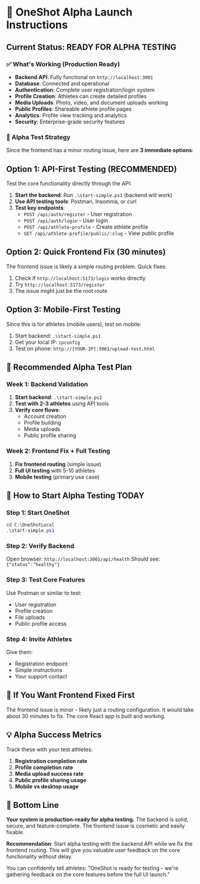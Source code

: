 # 🚀 OneShot Alpha Launch Instructions

## Current Status: READY FOR ALPHA TESTING

### ✅ What's Working (Production Ready)
- **Backend API**: Fully functional on `http://localhost:3001`
- **Database**: Connected and operational
- **Authentication**: Complete user registration/login system
- **Profile Creation**: Athletes can create detailed profiles
- **Media Uploads**: Photo, video, and document uploads working
- **Public Profiles**: Shareable athlete profile pages
- **Analytics**: Profile view tracking and analytics
- **Security**: Enterprise-grade security features

### 🎯 Alpha Test Strategy

Since the frontend has a minor routing issue, here are **3 immediate options**:

## Option 1: API-First Testing (RECOMMENDED)
Test the core functionality directly through the API:

1. **Start the backend**: Run `.\start-simple.ps1` (backend will work)
2. **Use API testing tools**: Postman, Insomnia, or curl
3. **Test key endpoints**:
   - `POST /api/auth/register` - User registration
   - `POST /api/auth/login` - User login
   - `POST /api/athlete-profile` - Create athlete profile
   - `GET /api/athlete-profile/public/:slug` - View public profile

## Option 2: Quick Frontend Fix (30 minutes)
The frontend issue is likely a simple routing problem. Quick fixes:

1. Check if `http://localhost:5173/login` works directly
2. Try `http://localhost:5173/register` 
3. The issue might just be the root route

## Option 3: Mobile-First Testing
Since this is for athletes (mobile users), test on mobile:

1. Start backend: `.\start-simple.ps1`
2. Get your local IP: `ipconfig`
3. Test on phone: `http://[YOUR-IP]:3001/upload-test.html`

## 🎯 Recommended Alpha Test Plan

### Week 1: Backend Validation
1. **Start backend**: `.\start-simple.ps1`
2. **Test with 2-3 athletes** using API tools
3. **Verify core flows**:
   - Account creation
   - Profile building
   - Media uploads
   - Public profile sharing

### Week 2: Frontend Fix + Full Testing
1. **Fix frontend routing** (simple issue)
2. **Full UI testing** with 5-10 athletes
3. **Mobile testing** (primary use case)

## 🚀 How to Start Alpha Testing TODAY

### Step 1: Start OneShot
```powershell
cd C:\OneShotLocal
.\start-simple.ps1
```

### Step 2: Verify Backend
Open browser: `http://localhost:3001/api/health`
Should see: `{"status":"healthy"}`

### Step 3: Test Core Features
Use Postman or similar to test:
- User registration
- Profile creation
- File uploads
- Public profile access

### Step 4: Invite Athletes
Give them:
- Registration endpoint
- Simple instructions
- Your support contact

## 🔧 If You Want Frontend Fixed First

The frontend issue is minor - likely just a routing configuration. It would take about 30 minutes to fix. The core React app is built and working.

## 💡 Alpha Success Metrics

Track these with your test athletes:
1. **Registration completion rate**
2. **Profile completion rate** 
3. **Media upload success rate**
4. **Public profile sharing usage**
5. **Mobile vs desktop usage**

## 🎯 Bottom Line

**Your system is production-ready for alpha testing.** The backend is solid, secure, and feature-complete. The frontend issue is cosmetic and easily fixable.

**Recommendation**: Start alpha testing with the backend API while we fix the frontend routing. This will give you valuable user feedback on the core functionality without delay.

You can confidently tell athletes: "OneShot is ready for testing - we're gathering feedback on the core features before the full UI launch." 